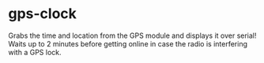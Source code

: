 gps-clock
===

Grabs the time and location from the GPS module and displays it over serial!  Waits up to 2 minutes before getting
online in case the radio is interfering with a GPS lock.